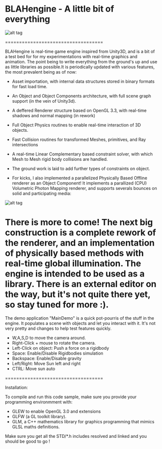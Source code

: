 BLAHengine - A little bit of everything
===================================

![alt tag](https://raw.github.com/vingt-2/BLAengine/master/illustration.bmp)

===================================

BLAHengine is real-time game engine inspired from Unity3D, and is a bit of a test bed for 
for my experimentations with real-time graphics and animation. The point being to write everything
from the ground's up and use as little libraries as possible.It is periodically updated with
various features, the most prevalent being as of now:
* Asset importation, with internal data structures stored in binary formats for fast load time.
* An Object and Object Components architecture, with full scene graph support (in the vein of Unity3d). 
* A deffered Renderer structure based on OpenGL 3.3, with real-time shadows and normal mapping (in rework)
* Full Object Physics routines to enable real-time interaction of 3D objects. 
* Fast Collision routines for transformed Meshes, primitives, and Ray intersections
* A real-time Linear Complementary based constraint solver, with which Mesh to Mesh rigid body collisions are handled.
* The ground work is laid to add further types of constraints on object.

* For kicks, I also implemented a parallelized Physically Based Offline renderer as an Object Component! It implements a parallized (CPU) Volumetric Photon Mapping renderer, and supports severals bounces on solid and participating media:

![alt tag](https://raw.github.com/vingt-2/BLAengine/master/PBR-VolumetricPhotonMapping.png)

There is more to come! The next big construction is a complete rework of the renderer,
and an implementation of physically based methods with real-time global illumination.
The engine is intended to be used as a library. There is an external editor on the way, but it's not quite
there yet, so stay tuned for more :).
===================================

The demo application "MainDemo" is a quick pot-pourris of the stuff in the engine. 
It populates a scene with objects and let you interact with it. It's not very pretty
and changes to help test features quickly.

* W,A,S,D to move the camera around.
* Right-Click + mouse to rotate the camera.
* Left-Click on object: Push a force on a rigidbody
* Space: Enable/Disable Rigidbodies simulation
* Backspace: Enable/Disable gravity
* Left/Right: Move Sun left and right
* CTRL: Move sun auto

===================================

Installation:

To compile and run this code sample, make sure you provide your programming environmment with:
* GLEW to enable OpenGL 3.0 and extensions
* GLFW (a GL toolkit library).
* GLM, a C++ mathematics library for graphics programming that mimics GLSL maths definitions.

Make sure you get all the STD/*.h includes resolved and linked and you should be good to go ! 
